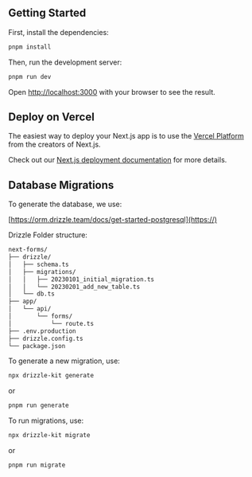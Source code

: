 ## Getting Started

First, install the dependencies:

```bash
pnpm install
```

Then, run the development server:

```bash
pnpm run dev
```

Open [http://localhost:3000](http://localhost:3000) with your browser to see the result.

## Deploy on Vercel

The easiest way to deploy your Next.js app is to use the [Vercel Platform](https://vercel.com/new?utm_medium=default-template&filter=next.js&utm_source=create-next-app&utm_campaign=create-next-app-readme) from the creators of Next.js.

Check out our [Next.js deployment documentation](https://nextjs.org/docs/deployment) for more details.

## Database Migrations

To generate the database, we use:

[https://orm.drizzle.team/docs/get-started-postgresql](https://)

Drizzle Folder structure:

```bash
next-forms/
├── drizzle/
│   ├── schema.ts
│   ├── migrations/
│   │   ├── 20230101_initial_migration.ts
│   │   └── 20230201_add_new_table.ts
│   └── db.ts
├── app/
│   └── api/
│       └── forms/
│           └── route.ts
├── .env.production
├── drizzle.config.ts
└── package.json
```

To generate a new migration, use:

```bash
npx drizzle-kit generate
```

or

```bash
pnpm run generate
```

To run migrations, use:

```bash
npx drizzle-kit migrate
```

or

```bash
pnpm run migrate
```
